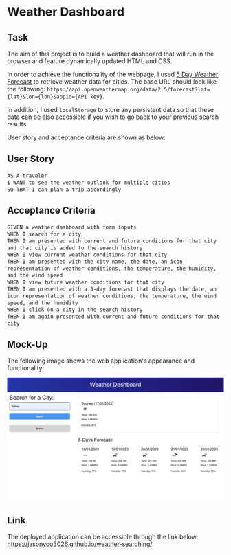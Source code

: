 # Weather Dashboard

## Task

The aim of this project is to build a weather dashboard that will run in the browser and feature dynamically updated HTML and CSS.

In order to achieve the functionality of the webpage, I used [5 Day Weather Forecast](https://openweathermap.org/forecast5) to retrieve weather data for cities. The base URL should look like the following: `https://api.openweathermap.org/data/2.5/forecast?lat={lat}&lon={lon}&appid={API key}`.

In addition, I used `localStorage` to store any persistent data so that these data can be also accessible if you wish to go back to your previous search results.

User story and acceptance criteria are shown as below:

## User Story

```
AS A traveler
I WANT to see the weather outlook for multiple cities
SO THAT I can plan a trip accordingly
```

## Acceptance Criteria

```
GIVEN a weather dashboard with form inputs
WHEN I search for a city
THEN I am presented with current and future conditions for that city and that city is added to the search history
WHEN I view current weather conditions for that city
THEN I am presented with the city name, the date, an icon representation of weather conditions, the temperature, the humidity, and the wind speed
WHEN I view future weather conditions for that city
THEN I am presented with a 5-day forecast that displays the date, an icon representation of weather conditions, the temperature, the wind speed, and the humidity
WHEN I click on a city in the search history
THEN I am again presented with current and future conditions for that city
```

## Mock-Up

The following image shows the web application's appearance and functionality:

![The weather app includes a search option, a list of cities, and a five-day forecast and current weather conditions for Sydney.](./assets/img/Mock-up.png)

## Link

The deployed application can be accessible through the link below:
https://jasonyoo3026.github.io/weather-searching/
